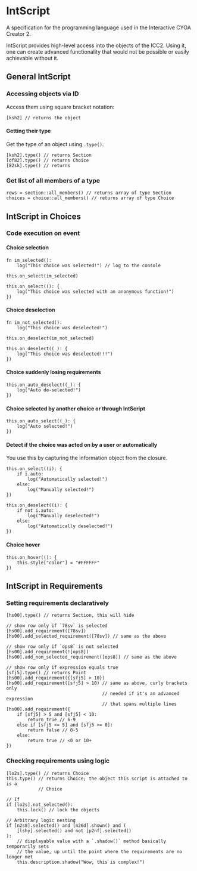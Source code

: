 # IntScript
A specification for the programming language used in the Interactive CYOA
Creator 2.

IntScript provides high-level access into the objects of the ICC2. Using it,
one can create advanced functionality that would not be possible or easily
achievable without it.

## General IntScript
### Accessing objects via ID
Access them using square bracket notation:

```intscript
[ksh2] // returns the object
```

#### Getting their type
Get the type of an object using `.type()`.

```intscript
[ksh2].type() // returns Section
[of82].type() // returns Choice
[82sk].type() // returns 
```

### Get list of all members of a type

```intscript
rows = section::all_members() // returns array of type Section
choices = choice::all_members() // returns array of type Choice
```

## IntScript in Choices
### Code execution on event
#### Choice selection

```intscript
fn im_selected():
    log("This choice was selected!") // log to the console

this.on_select(im_selected)

this.on_select((): {
    log("This choice was selected with an anonymous function!")
})
```

#### Choice deselection
```intscript
fn im_not_selected():
    log("This choice was deselected!")

this.on_deselect(im_not_selected)

this.on_deselect((_): {
    log("This choice was deselected!!!")
})
```

#### Choice suddenly losing requirements
```intscript
this.on_auto_deselect((_): {
    log("Auto de-selected!")
})
```

#### Choice selected by another choice or through IntScript
```intscript
this.on_auto_select((_): {
    log("Auto selected!")
})
```

#### Detect if the choice was acted on by a user or automatically
You use this by capturing the information object from the closure.

```intscript
this.on_select((i): {
    if i.auto:
        log("Automatically selected!")
    else:
        log("Manually selected!")
})

this.on_deselect((i): {
    if not i.auto:
        log("Manually deselected!")
    else:
        log("Automatically deselected!")
})
```

#### Choice hover
```intscript
this.on_hover((): {
    this.style["color"] = "#FFFFFF"
})
```

## IntScript in Requirements

### Setting requirements declaratively
```intscript
[hs00].type() // returns Section, this will hide

// show row only if `78sv` is selected
[hs00].add_requirement([78sv])
[hs00].add_selected_requirement([78sv]) // same as the above

// show row only if `ops8` is not selected
[hs00].add_requirement(![ops8])
[hs00].add_non_selected_requirement([ops8]) // same as the above

// show row only if expression equals true
[sfj5].type() // returns Point
[hs00].add_requirement({[sfj5] > 10})
[hs00].add_requirement([sfj5] > 10) // same as above, curly brackets only
                                    // needed if it's an advanced expression
                                    // that spans multiple lines
[hs00].add_requirement({
    if [sfj5] > 5 and [sfj5] < 10:
        return true // 6-9
    else if [sfj5 <= 5] and [sfj5 >= 0]:
        return false // 0-5
    else:
        return true // <0 or 10+
})

```

### Checking requirements using logic
```intscript
[lo2s].type() // returns Choice
this.type() // returns Choice; the object this script is attached to is a
            // Choice

// If 
if [lo2s].not_selected():
    this.lock() // lock the objects 

// Arbitrary logic nesting
if [n2s8].selected() and [n26d].shown() and (
    [lshy].selected() and not [p2nf].selected()
):
    // displayable value with a `.shadow()` method basically temporarily sets
    // the value, up until the point where the requirements are no longer met
    this.description.shadow("Wow, this is complex!")

```
